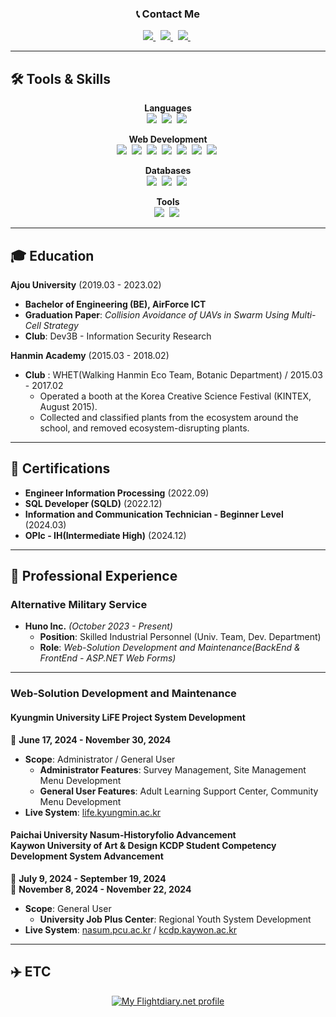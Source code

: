 <div align="center">

### 📞 Contact Me

<a href="https://www.linkedin.com/in/seonhong-cho-0a6520270/">
  <img src="https://img.shields.io/badge/LinkedIn-0A66C2?style=flat&logo=LinkedIn&logoColor=white" />
</a>&nbsp;
<a href="https://www.instagram.com/seondal_c/">
  <img src="https://img.shields.io/badge/Instagram-E4405F?style=flat&logo=Instagram&logoColor=white" />
</a>&nbsp;
<a href="mailto:wh5458@gmail.com">
  <img src="https://img.shields.io/badge/Gmail-EA4335?style=flat&logo=Gmail&logoColor=white" />
</a>&nbsp;

</div>

---

## 🛠️ Tools & Skills  

<div align="center">

**Languages**  
<img src="https://img.shields.io/badge/-C%23-000000?logo=Csharp&style=flat" />&nbsp;
<img src="https://img.shields.io/badge/Java-007396?style=flat-square" />&nbsp;
<img src="https://img.shields.io/badge/C-A8B9CC?style=flat-square&logo=C&logoColor=white" />&nbsp;

**Web Development**  
<img src="https://img.shields.io/badge/ASP.NET-5C2D91?style=flat-square&logo=.net&logoColor=white" />&nbsp;
<img src="https://img.shields.io/badge/HTML5-E34F26?style=flat-square&logo=HTML5&logoColor=white" />&nbsp;
<img src="https://img.shields.io/badge/JavaScript-F7DF1E?style=flat-square&logo=JavaScript&logoColor=black" />&nbsp;
<img src="https://img.shields.io/badge/jQuery-0769AD?style=flat-square&logo=jQuery&logoColor=white" />&nbsp;
<img src="https://img.shields.io/badge/CSS3-1572B6?style=flat-square&logo=CSS3&logoColor=white" />&nbsp;
<img src="https://img.shields.io/badge/Bootstrap-7952B3?style=flat-square&logo=bootstrap&logoColor=white" />&nbsp;
<img src="https://img.shields.io/badge/React-282C34?style=flat-square&logo=React&logoColor=61DAFB" />&nbsp;

**Databases**  
<img src="https://img.shields.io/badge/Oracle-F80000?style=flat-square&logo=oracle&logoColor=white" />&nbsp;
<img src="https://img.shields.io/badge/MSSQL-CC2927?style=flat-square&logo=microsoftsqlserver&logoColor=white" />&nbsp;
<img src="https://img.shields.io/badge/PostgreSQL-336791?style=flat-square&logo=PostgreSQL&logoColor=white" />&nbsp;

**Tools**  
<img src="https://img.shields.io/badge/Git-F05032?style=flat-square&logo=git&logoColor=white" />&nbsp;
<img src="https://img.shields.io/badge/Jenkins-D24939?style=flat-square&logo=Jenkins&logoColor=white" />&nbsp;

</div>

---

## 🎓 Education  

**Ajou University** (2019.03 - 2023.02)  
- **Bachelor of Engineering (BE), AirForce ICT**  
- **Graduation Paper**: *Collision Avoidance of UAVs in Swarm Using Multi-Cell Strategy*  
- **Club**: Dev3B - Information Security Research  

**Hanmin Academy** (2015.03 - 2018.02)  
- **Club** : WHET(Walking Hanmin Eco Team, Botanic Department) / 2015.03 - 2017.02
  -  Operated a booth at the Korea Creative Science Festival (KINTEX, August 2015).
  -  Collected and classified plants from the ecosystem around the school, and removed ecosystem-disrupting plants.
  
---

## 📜 Certifications  

- **Engineer Information Processing** (2022.09)  
- **SQL Developer (SQLD)** (2022.12)  
- **Information and Communication Technician - Beginner Level** (2024.03)
- **OPIc - IH(Intermediate High)** (2024.12)  

---

## 🏢 **Professional Experience**  

### **Alternative Military Service**  
- **Huno Inc.** *(October 2023 - Present)*  
  - **Position**: Skilled Industrial Personnel (Univ. Team, Dev. Department)  
  - **Role**: *Web-Solution Development and Maintenance(BackEnd & FrontEnd - ASP.NET Web Forms)*  

---

### **Web-Solution Development and Maintenance**  
#### **Kyungmin University LiFE Project System Development**  
📅 **June 17, 2024 - November 30, 2024**  
- **Scope**: Administrator / General User  
  - **Administrator Features**: Survey Management, Site Management Menu Development  
  - **General User Features**: Adult Learning Support Center, Community Menu Development  
- **Live System**: [life.kyungmin.ac.kr](https://life.kyungmin.ac.kr)  

#### **Paichai University Nasum-Historyfolio Advancement**<br> **Kaywon University of Art & Design KCDP Student Competency Development System Advancement**

📅 **July 9, 2024 - September 19, 2024**  
📅 **November 8, 2024 - November 22, 2024**  
- **Scope**: General User
  - **University Job Plus Center**: Regional Youth System Development  
- **Live System**: [nasum.pcu.ac.kr](https://nasum.pcu.ac.kr)  / [kcdp.kaywon.ac.kr](https://kcdp.kaywon.ac.kr)  

---



## ✈️ ETC  

<div align="center">

<a href="https://my.flightradar24.com/Seondal">
  <img src="https://banners-my.flightradar24.com/Seondal.png" alt="My Flightdiary.net profile" />
</a>  

</div>
